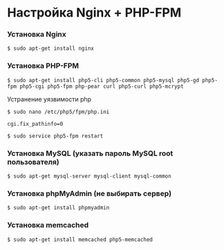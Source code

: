 # Настройка Nginx + PHP-FPM

### Установка Nginx
```
$ sudo apt-get install nginx
```

### Установка PHP-FPM
```
$ sudo apt-get install php5-cli php5-common php5-mysql php5-gd php5-fpm php5-cgi php5-fpm php-pear curl php5-curl php5-mcrypt
```
Устранение уязвимости php
```
$ sudo nano /etc/php5/fpm/php.ini
```
```
cgi.fix_pathinfo=0
```
```
$ sudo service php5-fpm restart
```
### Установка MySQL (указать пароль MySQL root пользователя)
```
$ sudo apt-get mysql-server mysql-client mysql-common
```

### Установка phpMyAdmin (не выбирать сервер)
```
$ sudo apt-get install phpmyadmin
```

### Установка memcached
```
$ sudo apt-get install memcached php5-memcached
```

